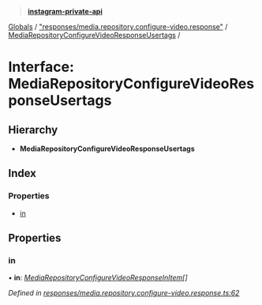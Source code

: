 > **[instagram-private-api](../README.md)**

[Globals](../globals.md) / ["responses/media.repository.configure-video.response"](../modules/_responses_media_repository_configure_video_response_.md) / [MediaRepositoryConfigureVideoResponseUsertags](_responses_media_repository_configure_video_response_.mediarepositoryconfigurevideoresponseusertags.md) /

# Interface: MediaRepositoryConfigureVideoResponseUsertags

## Hierarchy

* **MediaRepositoryConfigureVideoResponseUsertags**

## Index

### Properties

* [in](_responses_media_repository_configure_video_response_.mediarepositoryconfigurevideoresponseusertags.md#in)

## Properties

###  in

• **in**: *[MediaRepositoryConfigureVideoResponseInItem](_responses_media_repository_configure_video_response_.mediarepositoryconfigurevideoresponseinitem.md)[]*

*Defined in [responses/media.repository.configure-video.response.ts:62](https://github.com/Nerixyz/instagram-private-api/blob/e5037ee/src/responses/media.repository.configure-video.response.ts#L62)*